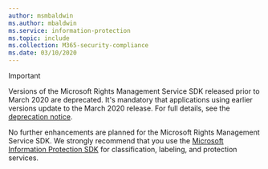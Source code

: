 ```yaml
---
author: msmbaldwin
ms.author: mbaldwin
ms.service: information-protection  
ms.topic: include
ms.collection: M365-security-compliance
ms.date: 03/10/2020
---
```

> [!IMPORTANT]
> Versions of the Microsoft Rights Management Service SDK released prior to March 2020 are deprecated. It's mandatory that applications using earlier versions update to the March 2020 release. For full details, see the [deprecation notice](deprecation-notice.md).
>
> No further enhancements are planned for the Microsoft Rights Management Service SDK. We strongly recommend that you use the [Microsoft Information Protection SDK](/information-protection/develop/overview.md) for classification, labeling, and protection services.